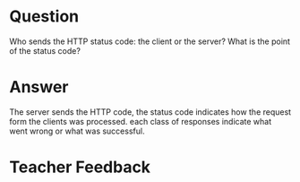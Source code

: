 # Question

Who sends the HTTP status code: the client or the server? What is the point of the status code?

# Answer
The server sends the HTTP code, the status code indicates how the request form the clients was processed. each class of responses indicate what went wrong or what was successful.

# Teacher Feedback